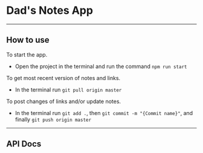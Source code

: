 # Dad's Notes App

---

## How to use

To start the app.

- Open the project in the terminal and run the command `npm run start`

To get most recent version of notes and links.

- In the terminal run `git pull origin master`

To post changes of links and/or update notes.

- In the terminal run `git add .`, then `git commit -m "{Commit name}"`, and finally `git push origin master`

---

## API Docs
